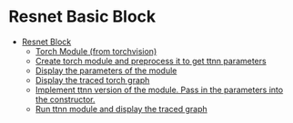 <a id="resnet-basic-block"></a>

# Resnet Basic Block

* [Resnet Block](ttnn_tutorials/006.md)
  * [Torch Module (from torchvision)](ttnn_tutorials/006.md#Torch-Module-(from-torchvision))
  * [Create torch module and preprocess it to get ttnn parameters](ttnn_tutorials/006.md#Create-torch-module-and-preprocess-it-to-get-ttnn-parameters)
  * [Display the parameters of the module](ttnn_tutorials/006.md#Display-the-parameters-of-the-module)
  * [Display the traced torch graph](ttnn_tutorials/006.md#Display-the-traced-torch-graph)
  * [Implement ttnn version of the module. Pass in the parameters into the constructor.](ttnn_tutorials/006.md#Implement-ttnn-version-of-the-module.-Pass-in-the-parameters-into-the-constructor.)
  * [Run ttnn module and display the traced graph](ttnn_tutorials/006.md#Run-ttnn-module-and-display-the-traced-graph)
